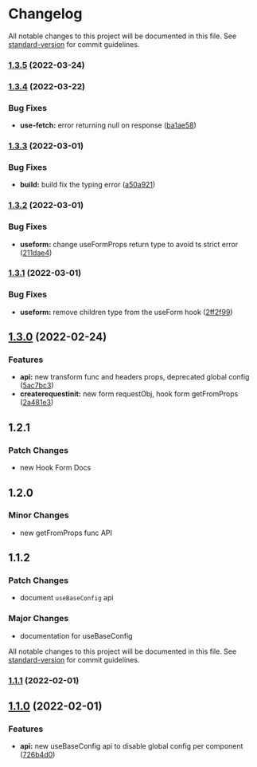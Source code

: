 # Changelog

All notable changes to this project will be documented in this file. See [standard-version](https://github.com/conventional-changelog/standard-version) for commit guidelines.

### [1.3.5](https://github.com/wai-lin/forma-js/compare/v1.3.4...v1.3.5) (2022-03-24)

### [1.3.4](https://github.com/wai-lin/forma-js/compare/v1.3.3...v1.3.4) (2022-03-22)


### Bug Fixes

* **use-fetch:** error returning null on response ([ba1ae58](https://github.com/wai-lin/forma-js/commit/ba1ae5863d6f1612ce8ba2dd00d2e0a93796b1dd))

### [1.3.3](https://github.com/wai-lin/forma-js/compare/v1.3.2...v1.3.3) (2022-03-01)


### Bug Fixes

* **build:** build fix the typing error ([a50a921](https://github.com/wai-lin/forma-js/commit/a50a921067952f17b0cb257bd44f2965e7e49eba))

### [1.3.2](https://github.com/wai-lin/forma-js/compare/v1.3.1...v1.3.2) (2022-03-01)


### Bug Fixes

* **useform:** change useFormProps return type to avoid ts strict error ([211dae4](https://github.com/wai-lin/forma-js/commit/211dae44d93c0b51ef02f955eea78cde277743fa))

### [1.3.1](https://github.com/wai-lin/forma-js/compare/v1.3.0...v1.3.1) (2022-03-01)


### Bug Fixes

* **useform:** remove children type from the useForm hook ([2ff2f99](https://github.com/wai-lin/forma-js/commit/2ff2f9921f8d5da3f31ae51e8a175a2038bc5b8b))

## [1.3.0](https://github.com/wai-lin/forma-js/compare/v1.1.1...v1.3.0) (2022-02-24)


### Features

* **api:** new transform func and headers props, deprecated global config ([5ac7bc3](https://github.com/wai-lin/forma-js/commit/5ac7bc341f421f06f4e401498003616bc3808b48))
* **createrequestinit:** new form requestObj, hook form getFromProps ([2a481e3](https://github.com/wai-lin/forma-js/commit/2a481e3ab18f2d300d2764ba0f2a10cce1f41e4d))

## 1.2.1

### Patch Changes

- new Hook Form Docs

## 1.2.0

### Minor Changes

- new getFromProps func API

## 1.1.2

### Patch Changes

- document `useBaseConfig` api

### Major Changes

- documentation for useBaseConfig

All notable changes to this project will be documented in this file. See [standard-version](https://github.com/conventional-changelog/standard-version) for commit guidelines.

### [1.1.1](https://github.com/wai-lin/forma-js/compare/v1.0.5...v1.1.1) (2022-02-01)

## [1.1.0](https://github.com/wai-lin/forma-js/compare/v1.0.3...v1.1.0) (2022-02-01)

### Features

- **api:** new useBaseConfig api to disable global config per component ([726b4d0](https://github.com/wai-lin/forma-js/commit/726b4d0a44d9d7d08aaa34df9d0e3c71ea8e9acc))
